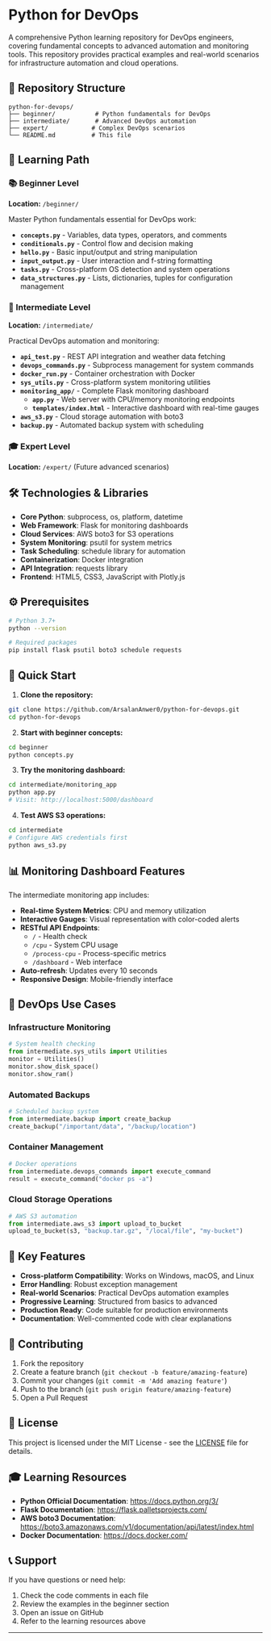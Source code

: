 # Python for DevOps

A comprehensive Python learning repository for DevOps engineers, covering fundamental concepts to advanced automation and monitoring tools. This repository provides practical examples and real-world scenarios for infrastructure automation and cloud operations.

## 📁 Repository Structure

```
python-for-devops/
├── beginner/           # Python fundamentals for DevOps
├── intermediate/       # Advanced DevOps automation
├── expert/            # Complex DevOps scenarios
└── README.md          # This file
```

## 🎯 Learning Path

### 📚 Beginner Level
**Location:** `/beginner/`

Master Python fundamentals essential for DevOps work:

- **`concepts.py`** - Variables, data types, operators, and comments
- **`conditionals.py`** - Control flow and decision making
- **`hello.py`** - Basic input/output and string manipulation
- **`input_output.py`** - User interaction and f-string formatting
- **`tasks.py`** - Cross-platform OS detection and system operations
- **`data_structures.py`** - Lists, dictionaries, tuples for configuration management

### 🚀 Intermediate Level
**Location:** `/intermediate/`

Practical DevOps automation and monitoring:

- **`api_test.py`** - REST API integration and weather data fetching
- **`devops_commands.py`** - Subprocess management for system commands
- **`docker_run.py`** - Container orchestration with Docker
- **`sys_utils.py`** - Cross-platform system monitoring utilities
- **`monitoring_app/`** - Complete Flask monitoring dashboard
  - **`app.py`** - Web server with CPU/memory monitoring endpoints
  - **`templates/index.html`** - Interactive dashboard with real-time gauges
- **`aws_s3.py`** - Cloud storage automation with boto3
- **`backup.py`** - Automated backup system with scheduling

### 🎓 Expert Level
**Location:** `/expert/` (Future advanced scenarios)

## 🛠️ Technologies & Libraries

- **Core Python**: subprocess, os, platform, datetime
- **Web Framework**: Flask for monitoring dashboards
- **Cloud Services**: AWS boto3 for S3 operations
- **System Monitoring**: psutil for system metrics
- **Task Scheduling**: schedule library for automation
- **Containerization**: Docker integration
- **API Integration**: requests library
- **Frontend**: HTML5, CSS3, JavaScript with Plotly.js

## ⚙️ Prerequisites

```bash
# Python 3.7+
python --version

# Required packages
pip install flask psutil boto3 schedule requests
```

## 🚀 Quick Start

1. **Clone the repository:**
```bash
git clone https://github.com/ArsalanAnwer0/python-for-devops.git
cd python-for-devops
```

2. **Start with beginner concepts:**
```bash
cd beginner
python concepts.py
```

3. **Try the monitoring dashboard:**
```bash
cd intermediate/monitoring_app
python app.py
# Visit: http://localhost:5000/dashboard
```

4. **Test AWS S3 operations:**
```bash
cd intermediate
# Configure AWS credentials first
python aws_s3.py
```

## 📊 Monitoring Dashboard Features

The intermediate monitoring app includes:

- **Real-time System Metrics**: CPU and memory utilization
- **Interactive Gauges**: Visual representation with color-coded alerts
- **RESTful API Endpoints**:
  - `/` - Health check
  - `/cpu` - System CPU usage
  - `/process-cpu` - Process-specific metrics
  - `/dashboard` - Web interface
- **Auto-refresh**: Updates every 10 seconds
- **Responsive Design**: Mobile-friendly interface

## 🔧 DevOps Use Cases

### Infrastructure Monitoring
```python
# System health checking
from intermediate.sys_utils import Utilities
monitor = Utilities()
monitor.show_disk_space()
monitor.show_ram()
```

### Automated Backups
```python
# Scheduled backup system
from intermediate.backup import create_backup
create_backup("/important/data", "/backup/location")
```

### Container Management
```python
# Docker operations
from intermediate.devops_commands import execute_command
result = execute_command("docker ps -a")
```

### Cloud Storage Operations
```python
# AWS S3 automation
from intermediate.aws_s3 import upload_to_bucket
upload_to_bucket(s3, "backup.tar.gz", "/local/file", "my-bucket")
```

## 🌟 Key Features

- **Cross-platform Compatibility**: Works on Windows, macOS, and Linux
- **Error Handling**: Robust exception management
- **Real-world Scenarios**: Practical DevOps automation examples
- **Progressive Learning**: Structured from basics to advanced
- **Production Ready**: Code suitable for production environments
- **Documentation**: Well-commented code with clear explanations

## 🤝 Contributing

1. Fork the repository
2. Create a feature branch (`git checkout -b feature/amazing-feature`)
3. Commit your changes (`git commit -m 'Add amazing feature'`)
4. Push to the branch (`git push origin feature/amazing-feature`)
5. Open a Pull Request

## 📝 License

This project is licensed under the MIT License - see the [LICENSE](LICENSE) file for details.

## 🎓 Learning Resources

- **Python Official Documentation**: https://docs.python.org/3/
- **Flask Documentation**: https://flask.palletsprojects.com/
- **AWS boto3 Documentation**: https://boto3.amazonaws.com/v1/documentation/api/latest/index.html
- **Docker Documentation**: https://docs.docker.com/

## 📞 Support

If you have questions or need help:

1. Check the code comments in each file
2. Review the examples in the beginner section
3. Open an issue on GitHub
4. Refer to the learning resources above

---
